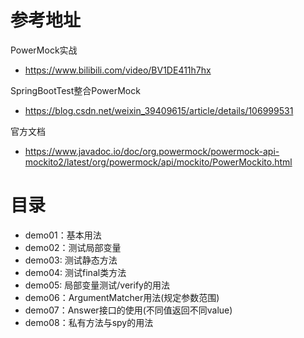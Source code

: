 # 参考地址
PowerMock实战
- https://www.bilibili.com/video/BV1DE411h7hx

SpringBootTest整合PowerMock
- https://blog.csdn.net/weixin_39409615/article/details/106999531

官方文档
- https://www.javadoc.io/doc/org.powermock/powermock-api-mockito2/latest/org/powermock/api/mockito/PowerMockito.html

# 目录
- demo01：基本用法
- demo02：测试局部变量
- demo03: 测试静态方法
- demo04: 测试final类方法
- demo05: 局部变量测试/verify的用法
- demo06：ArgumentMatcher用法(规定参数范围)
- demo07：Answer接口的使用(不同值返回不同value)
- demo08：私有方法与spy的用法

